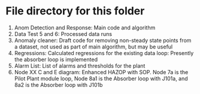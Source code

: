 # File directory for this folder

1. Anom Detection and Response: Main code and algorithm
2. Data Test 5 and 6: Processed data runs
3. Anomaly cleaner: Draft code for removing non-steady state points from a dataset, not used as part of main algorithm, but may be useful
4. Regressions: Calculated regressions for the existing data loop: Presently the absorber loop is implemented
5. Alarm List: List of alarms and thresholds for the plant
6. Node XX C and E diagram: Enhanced HAZOP with SOP. Node 7a is the Pilot Plant module loop, Node 8a1 is the Absorber loop with J101a, and 8a2 is the Absorber loop with J101b
    
